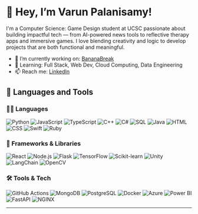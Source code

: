 # 👋 Hey, I’m Varun Palanisamy!

I'm a Computer Science: Game Design student at UCSC passionate about building impactful tech — from AI-powered news tools to reflective therapy apps and immersive games. I love blending creativity and logic to develop projects that are both functional and meaningful.

- 🔭 I’m currently working on: [BananaBreak](https://github.com/varunpalanisamy/BananaBreak)
- 🌱 Learning: Full Stack, Web Dev, Cloud Computing, Data Engineering
- 📫 Reach me: [LinkedIn](https://www.linkedin.com/in/varunpalanisamy)


## 🧰 Languages and Tools

### 👨‍💻 Languages
![Python](https://img.shields.io/badge/Python-3776AB?style=flat&logo=python&logoColor=white)
![JavaScript](https://img.shields.io/badge/JavaScript-F7DF1E?style=flat&logo=javascript&logoColor=black)
![TypeScript](https://img.shields.io/badge/TypeScript-3178C6?style=flat&logo=typescript&logoColor=white)
![C++](https://img.shields.io/badge/C++-00599C?style=flat&logo=c%2b%2b&logoColor=white)
![C#](https://img.shields.io/badge/C%23-239120?style=flat&logo=c-sharp&logoColor=white)
![SQL](https://img.shields.io/badge/SQL-4479A1?style=flat&logo=postgresql&logoColor=white)
![Java](https://img.shields.io/badge/Java-007396?style=flat&logo=java&logoColor=white)
![HTML](https://img.shields.io/badge/HTML5-E34F26?style=flat&logo=html5&logoColor=white)
![CSS](https://img.shields.io/badge/CSS3-1572B6?style=flat&logo=css3&logoColor=white)
![Swift](https://img.shields.io/badge/Swift-FA7343?style=flat&logo=swift&logoColor=white)
![Ruby](https://img.shields.io/badge/Ruby-CC342D?style=flat&logo=ruby&logoColor=white)

### 🧱 Frameworks & Libraries
![React](https://img.shields.io/badge/React-20232A?style=flat&logo=react&logoColor=61DAFB)
![Node.js](https://img.shields.io/badge/Node.js-339933?style=flat&logo=nodedotjs&logoColor=white)
![Flask](https://img.shields.io/badge/Flask-000000?style=flat&logo=flask&logoColor=white)
![TensorFlow](https://img.shields.io/badge/TensorFlow-FF6F00?style=flat&logo=tensorflow&logoColor=white)
![Scikit-learn](https://img.shields.io/badge/Scikit--learn-F7931E?style=flat&logo=scikit-learn&logoColor=white)
![Unity](https://img.shields.io/badge/Unity-000000?style=flat&logo=unity&logoColor=white)
![LangChain](https://img.shields.io/badge/LangChain-000000?style=flat&logo=langchain&logoColor=white)
![OpenCV](https://img.shields.io/badge/OpenCV-5C3EE8?style=flat&logo=opencv&logoColor=white)

### 🛠️ Tools & Tech
![GitHub Actions](https://img.shields.io/badge/GitHub_Actions-2088FF?style=flat&logo=github-actions&logoColor=white)
![MongoDB](https://img.shields.io/badge/MongoDB-4EA94B?style=flat&logo=mongodb&logoColor=white)
![PostgreSQL](https://img.shields.io/badge/PostgreSQL-336791?style=flat&logo=postgresql&logoColor=white)
![Docker](https://img.shields.io/badge/Docker-2496ED?style=flat&logo=docker&logoColor=white)
![Azure](https://img.shields.io/badge/Microsoft_Azure-0078D4?style=flat&logo=microsoft-azure&logoColor=white)
![Power BI](https://img.shields.io/badge/Power_BI-F2C811?style=flat&logo=powerbi&logoColor=black)
![FastAPI](https://img.shields.io/badge/FastAPI-009688?style=flat&logo=fastapi&logoColor=white)
![NGINX](https://img.shields.io/badge/NGINX-009639?style=flat&logo=nginx&logoColor=white)

---
